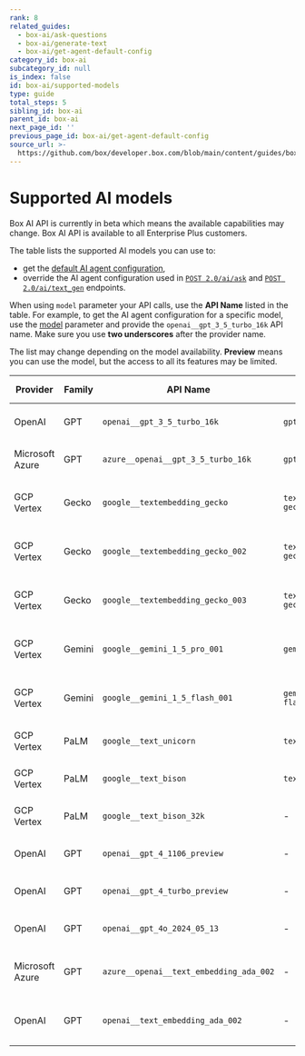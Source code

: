 ```yaml
---
rank: 8
related_guides:
  - box-ai/ask-questions
  - box-ai/generate-text
  - box-ai/get-agent-default-config
category_id: box-ai
subcategory_id: null
is_index: false
id: box-ai/supported-models
type: guide
total_steps: 5
sibling_id: box-ai
parent_id: box-ai
next_page_id: ''
previous_page_id: box-ai/get-agent-default-config
source_url: >-
  https://github.com/box/developer.box.com/blob/main/content/guides/box-ai/supported-models.md
---
```

# Supported AI models

<Message type="notice">

Box AI API is currently in beta which means the
available capabilities may change.
Box AI API is available to all Enterprise Plus customers.

</Message>

The table lists the supported AI models you can use to:

* get the [default AI agent configuration][agent],
* override the AI agent configuration used in [`POST 2.0/ai/ask`][ask] and [`POST 2.0/ai/text_gen`][text-gen] endpoints.

When using `model` parameter your API calls, use the **API Name** listed in the table.
For example, to get the AI agent configuration for a specific model, use the [model][ai-model] parameter and provide the `openai__gpt_3_5_turbo_16k` API name.
Make sure you use **two underscores** after the provider name.

<Message type='notice'>

The list may change depending on the model availability.
**Preview** means you can use the model, but the access to all its features
may be limited.

</Message>

|Provider | Family |API Name| Model |External documentation| Capability |Availability|
|---------------| ------|-------|-------|-------| ------------| --------|
|OpenAI         | GPT|`openai__gpt_3_5_turbo_16k`|`gpt-3.5-turbo`|[OpenAI GPT-3.5 model documentation][openai-gpt-3-5-model] |Chat |available|
|Microsoft Azure| GPT|`azure__openai__gpt_3_5_turbo_16k`| `gpt-3.5-turbo`|[Azure OpenAI GPT-3.5 model documentation][azure-ai-model]|Chat| available|
|GCP Vertex| Gecko  |`google__textembedding_gecko` | `textembedding-gecko`    | [Google Vertex AI embeddings models documentation][vertex-ai-model]|Embeddings| available|
|GCP Vertex |Gecko| `google__textembedding_gecko_002`| `textembedding-gecko@002`|[Google Vertex AI embeddings model documentation][vertex-ai-model]|Embeddings| available|
|GCP Vertex|Gecko|`google__textembedding_gecko_003`| `textembedding-gecko@003`| [Google Vertex AI embeddings model documentation][vertex-ai-model]|Embeddings| available|
|GCP Vertex| Gemini  |`google__gemini_1_5_pro_001`| `gemini 1.0 pro` |[Google Vertex AI Gemini models documentation][vertex-ai-gemini-models]|Chat| preview|
|GCP Vertex|Gemini|`google__gemini_1_5_flash_001`|`gemini 1.5 flash`|[Google Vertex AI Gemini models documentation][vertex-ai-gemini-models]|Chat| preview|
|GCP Vertex|PaLM|`google__text_unicorn`| `text-unicorn`|[Google PaLM 2 for Text model documentation][vertex-text-models]|Chat| available|
|GCP Vertex |PaLM|`google__text_bison`|`text-bison`|[Google PaLM 2 for Text model documentation][vertex-text-models]|Chat| available|
|GCP Vertex |PaLM|`google__text_bison_32k`|-|[Google PaLM 2 for Text model documentation][vertex-text-models]|Chat| available|
|OpenAI |GPT|`openai__gpt_4_1106_preview`|-|[OpenAI GPT-4 models documentation][openai-gpt-4-models]|Chat| available|
|OpenAI |GPT|`openai__gpt_4_turbo_preview`|-|[OpenAI GPT-4 models documentation][openai-gpt-4-models]|Chat| available|
|OpenAI |GPT|`openai__gpt_4o_2024_05_13`|-|[OpenAI GPT-4 models documentation][openai-gpt-4-models]|Chat| available|
|Microsoft Azure |GPT|`azure__openai__text_embedding_ada_002`|-|[Azure OpenAI embeddings models documentation][azure-ai-embeddings]|Embeddings| available|
|OpenAI |GPT|`openai__text_embedding_ada_002`|-|[Azure OpenAI embeddings models documentation][openai-embeddings]|Embeddings| available|

[ask]: e://post_ai_ask
[text-gen]: e://post_ai_text_gen
[agent]: e://get_ai_agent_default
[openai-gpt-3-5-model]: https://platform.openai.com/docs/models/gpt-3-5-turbo
[azure-ai-model]: https://learn.microsoft.com/en-us/azure/ai-services/openai/concepts/models#gpt-35
[vertex-ai-model]: https://cloud.google.com/vertex-ai/generative-ai/docs/learn/models#models
[vertex-ai-gemini-models]: https://cloud.google.com/vertex-ai/generative-ai/docs/learn/models#gemini-models
[vertex-text-models]: https://cloud.google.com/vertex-ai/generative-ai/docs/model-reference/text
[openai-gpt-4-models]: https://platform.openai.com/docs/models/gpt-4-and-gpt-4-turbo
[azure-ai-embeddings]: https://learn.microsoft.com/en-us/azure/ai-services/openai/concepts/models#embeddings
[openai-embeddings]: https://platform.openai.com/docs/models/embeddings
[ai-model]: e://get-ai-agent-default#param-model